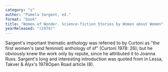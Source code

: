 ```yaml
---
category: "s"
author: "Pamela Sargent, ed."
format: "book"
title: "Women of Wonder. Science-fiction Stories by Women about Women"
yearReleased: "(1974)"
---
```

Sargent's important thematic anthology was referred to by Curtoni as "the first women's (and feminist) anthology of sf" (Curtoni 1978: 26); but he obviously knew the work only by repute, since he attributed it to Joanna Russ. Sargent's long and interesting introduction was quoted from in Lessa, Takver & Alyx's 1978Open Road article (8).